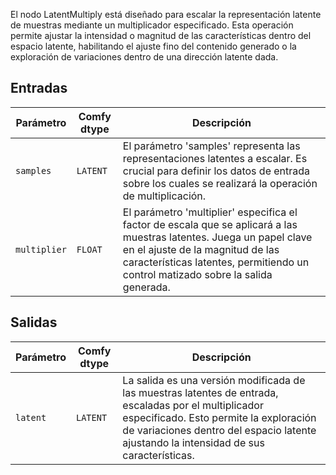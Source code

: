 
El nodo LatentMultiply está diseñado para escalar la representación latente de muestras mediante un multiplicador especificado. Esta operación permite ajustar la intensidad o magnitud de las características dentro del espacio latente, habilitando el ajuste fino del contenido generado o la exploración de variaciones dentro de una dirección latente dada.

## Entradas

| Parámetro    | Comfy dtype | Descripción |
|--------------|-------------|-------------|
| `samples`    | `LATENT`    | El parámetro 'samples' representa las representaciones latentes a escalar. Es crucial para definir los datos de entrada sobre los cuales se realizará la operación de multiplicación. |
| `multiplier` | `FLOAT`     | El parámetro 'multiplier' especifica el factor de escala que se aplicará a las muestras latentes. Juega un papel clave en el ajuste de la magnitud de las características latentes, permitiendo un control matizado sobre la salida generada. |

## Salidas

| Parámetro | Comfy dtype | Descripción |
|-----------|-------------|-------------|
| `latent`  | `LATENT`    | La salida es una versión modificada de las muestras latentes de entrada, escaladas por el multiplicador especificado. Esto permite la exploración de variaciones dentro del espacio latente ajustando la intensidad de sus características. |
